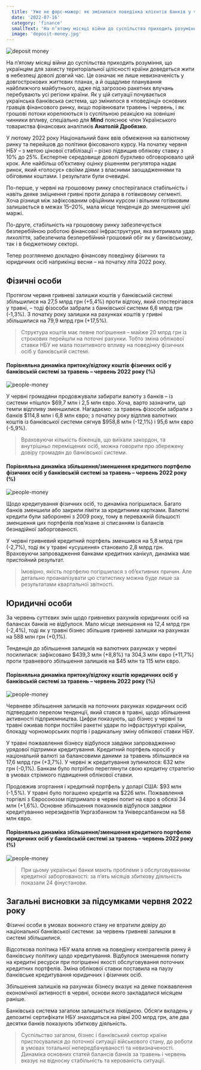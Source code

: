 ```yaml
---
  title: 'Уже не форс-мажор: як змінилася поведінка клієнтів банків у червні 2022 року?'
  date: '2022-07-16'
  category: 'finance'
  smallText: 'На п’ятому місяці війни до суспільства приходить розуміння, що українцям для захисту територіальної цілісності країни доведеться жити в небезпеці доволі довгий час. Це означає не лише невизначеність у довгострокових життєвих планах, а й ощадливе планування найближчого майбутнього ...'
  image: 'deposit-money.jpg'
---
```

![deposit money](deposit-money.jpg)

На п’ятому місяці війни до суспільства приходить розуміння, що українцям для захисту територіальної цілісності країни доведеться жити в небезпеці доволі довгий час. Це означає не лише невизначеність у довгострокових життєвих планах, а й ощадливе планування найближчого майбутнього, адже під загрозою ракетних влучань перебувають усі регіони країни. Як у цій ситуації почувається українська банківська система, що змінилося в «поведінці» основних гравців фінансового ринку, якщо порівнювати травень і червень, і як грошові потоки корелюються із суспільною реакцією на зовнішні чинники впливу, спеціально для __Mind__ пояснює член Українського товариства фінансових аналітиків **Анатолій Дробязко**.

У лютому 2022 року Національний банк ввів обмеження на валютному ринку та перейшов до політики фіксованого курсу. На початку червня НБУ – з метою цінової стабілізації – різко підвищив облікову ставку з 10% до 25%. Експертне середовище доволі бурхливо обговорювало цей крок. Але найбільш об’єктивну оцінку рішенням регулятора надає ринок, який  «голосує» своїми діями з власними заощадженнями та обіговими коштами. І результати були очевидні.

По-перше, у червні на грошовому ринку спостерігалася стабільність і навіть деяке зміцнення гривні проти долара в готівковому сегменті. Хоча різниця між зафіксованим офіційним курсом і вільним готівковим залишається в межах 15–20%, мала місце тенденція до зменшення цієї маржі.

По-друге, стабільність на грошовому ринку забезпечується безперебійною роботою фінансової інфраструктури, яка витримала удар лихоліття, забезпечила безперебійний грошовий обіг як у банківському, так і в бюджетному секторі.

Тепер розглянемо докладно фінансову поведінку фізичних та юридичних осіб наприкінці весни – на початку літа 2022 року.

## Фізичні особи

Протягом червня гривневі залишки коштів у банківській системі збільшилися на 27,5 млрд грн (+5,4%) проти відтоку, який спостерігався у травні, – тоді фізособи забрали з банківської системи 6,6 млрд грн (-1,3%). З початку року залишки на рахунках коштів у гривні збільшилися на 79,9 млрд грн (+17,5%).

>Структура коштів має певне погіршення – майже 20 млрд грн із строкових перейшли на поточні рахунки. Тобто зміна облікової ставки НБУ не мала позитивного впливу на поведінку фізичних осіб у банківській системі.

#### Порівняльна динаміка притоку/відтоку коштів фізичних осіб у банківській системі за травень – червень 2022 року (%)
![people-money](people-money.jpg)

У червні громадяни продовжували забирати валюту з банків – із системи «пішло» $69,7 млн і 2,5 млн євро. Хоча, варто зазначити, що темпи відпливу зменшилися. Нагадаємо: за травень фізособи забрали з банків $114,8 млн і 6,8 млн євро; з початку року відплив валютних коштів із банківської системи сягнув $958,8 млн (-12,1%) і 95,6 млн євро (-5,9%).

>Враховуючи кількість біженців, що виїхали закордон, та внутрішньо переміщених осіб, можна говорити про збережену довіру громадян до банківської системи.

#### Порівняльна динаміка збільшення/зменшення кредитного портфелю фізичних осіб у банківській системі за травень – червень 2022 року (%)
![people-money](people-money-2.jpg)

Щодо кредитування фізичних осіб, то динаміка погіршилася. Багато банків зменшили або закрили ліміти за кредитними картками. Валютні кредити були заборонені з 2009 року, тому в переважній більшості зменшення цих портфелів пов’язане зі списанням із балансів безнадійної заборгованості.

У червні гривневий кредитний портфель зменшився на 5,8 млрд грн (-2,7%), тоді як у травні «усушення» становило 2,8 млрд грн. Враховуючи запровадження банками кредитних канікул, динаміка має пристойний результат.

>Імовірно, якість портфелю погіршилася з об’єктивних причин. Але детально проаналізувати цю статистику можна буде лише за результатами квартальної звітності.

## Юридичні особи

За червень суттєвих змін щодо гривневих рахунків юридичних осіб на балансах банків не відбулося. Мало місце зменшення на 12,4 млрд грн (-2,4%), тоді як у травні бізнес збільшив гривневі залишки на рахунках на 588 млн грн (+0,1%).

Тенденція до збільшення залишків на валютних рахунках у червні посилилася: зафіксовано $439,3 млн (+8,8%) та 304,3 млн євро (+11,7%) проти травневого збільшення залишків на $45 млн та 115 млн євро.

#### Порівняльна динаміка притоку/відтоку коштів юридичних осіб у банківській системі за травень – червень 2022 року (%) 
![people-money](people-money-3.jpg)

Червневе збільшення залишків на поточних рахунках юридичних осіб підтвердило перелом тенденції, який стався в травні, щодо збільшення активності підприємництва. Цифри показують, що бізнес у червні та травні оживав попри постійні ракетні удари по інфраструктурі країни, блокаду чорноморських портів і радикальну зміну облікової ставки НБУ.

У травні пожвавлення бізнесу відбулося завдяки запровадженню урядової підтримки кредитування. Кредитний портфель юросіб у національній валюті за балансовими даними за травень збільшився на 17,6 млрд грн (+3,7%). У червні ж кредитування зупинилося: 632 млн грн (-0,1%). Банкам було потрібно переглянути свою кредитну стратегію в умовах стрімкого підвищення облікової ставки.

Продовжив згортання і кредитний портфель у доларі США: $93 млн (-1,5%). У травні було погашено кредитів на $226 млн. Пожвавлення торгівлі з Євросоюзом підтримало в червні попит на євро в обсязі 34 млн (+1,6%). Основне збільшення показників відбулося завдяки кредитуванню нерезидентів Укргазбанком та Універсалбанком на 58 млн євро.

#### Порівняльна динаміка збільшення/зменшення кредитного портфелю юридичних осіб у банківській системі за травень – червень 2022 року (%)
![people-money](people-money-4.jpg)

>При цьому українські банки мають проблеми з обслуговуванням кредитної заборгованості: за п’ять місяців збиткову діяльність показали 24 фінустанови.

## Загальні висновки за підсумками червня 2022 року

Фізичні особи в умовах воєнного стану не втратили довіру до національної банківської системи: за червень гривневі залишки в системі збільшилися.

Відсоткова політика НБУ мала вплив на поведінку контрагентів ринку й банківську політику щодо кредитування. Відбулося зменшення попиту на кредитні ресурси при погіршенні якості обслуговування поточних кредитних портфелів. Зміна облікової ставки поставила на паузу банківське кредитування юридичних і фізичних осіб.

Збільшення залишків на рахунках бізнесу вказує на деяке пожвавлення економічної активності в червні, основи якого закладалися місяцем раніше.

Банківська система загалом залишається ліквідною. Обсяги вкладень у депозитні сертифікати НБУ знаходяться на рівні 200 млрд грн, але два десятки банків показують збиткову діяльність.

>Суспільство загалом, бізнес і банківський сектор країни пристосувалися до поточної ситуації військового стану, до роботи в умовах тотальної непередбачуваності та невизначеності. Динаміка основних статей балансів банків за травень і червень вказує на відносну стабільність та керованість ситуації.